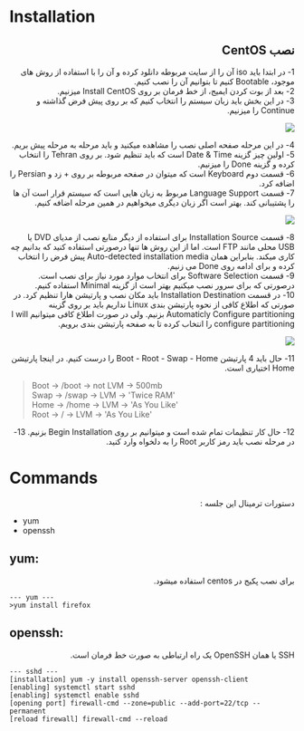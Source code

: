 # Installation

<div dir="rtl" markdown="1">

## نصب CentOS
1- در ابتدا باید iso آن را از سایت مربوطه دانلود کرده و آن را با استفاده از روش های موجود، Bootable کنیم تا بتوانیم آن را نصب کنیم.   
2- بعد از بوت کردن ایمیج، از خط فرمان بر روی Install CentOS میزنیم.   
3- در این بخش باید زبان سیستم را انتخاب کنیم که بر روی پیش فرض گذاشته و Continue را میزنیم.   


![](centos_install.jpg)


4- در این مرحله صفحه اصلی نصب را مشاهده میکنید و باید مرحله به مرحله پیش بریم.   
5- اولین چیز گزینه Date & Time است که باید تنظیم شود. بر روی Tehran را انتخاب کرده و گزینه Done را میزنیم.   
6- قسمت دوم Keyboard است که میتوان در صفحه مربوطه بر روی + زد و Persian را اضافه کرد.   
7- قسمت Language Support مربوط به زبان هایی است که سیستم قرار است آن ها را پشتیبانی کند. بهتر است اگر زبان دیگری میخواهیم در همین مرحله اضافه کنیم.   

![](centos_install2.jpg)


8- قسمت Installation Source برای استفاده از دیگر منابع نصب از مدیای DVD یا USB محلی مانند FTP است. اما از این روش ها تنها درصورتی استفاده کنید که بدانیم چه کاری میکند. بنابراین همان Auto-detected installation media پیش فرض را انتخاب کرده و برای ادامه روی Done می زنیم.   
9- قسمت Software Selection برای انتخاب موارد مورد نیاز برای نصب است. درصورتی که برای سرور نصب میکنیم بهتر است از گزینه Minimal استفاده کنیم.   
10- در قسمت Installation Destination باید مکان نصب و پارتیشن هارا تنظیم کرد. در صورتی که اطلاع کافی از نحوه پارتیشن بندی Linux نداریم باید بر روی گزینه Automaticly Configure partitioning بزنیم. ولی در صورت اطلاع کافی میتوانیم I will configure partitioning را انتخاب کرده تا به صفحه پارتیشن بندی برویم.   


![](centos_partitioning.png)


11- حال باید 4 پارتیشن Boot - Root - Swap - Home را درست کنیم. در اینجا پارتیشن Home اختیاری است. 
<div dir="ltr" markdown="1">

>Boot -> /boot -> not LVM -> 500mb   
>Swap -> /swap -> LVM -> 'Twice RAM'  
>Home -> /home -> LVM -> 'As You Like'   
>Root -> / -> LVM -> 'As You Like'   


<div dir="rtl" markdown="1">
12- حال کار تنظیمات تمام شده است و میتوانیم بر روی Begin Installation بزنیم.   
13- در مرحله نصب باید رمز کاربر Root را به دلخواه وارد کنید.   
<div dir="ltr" markdown="1">

# Commands

<div dir="rtl" markdown="1">
دستورات ترمینال این جلسه :  
<div dir="ltr" markdown="1">

- yum
- openssh


## yum: 
<div dir="rtl" markdown="1">
برای نصب پکیج در centos استفاده میشود.
<div dir="ltr" markdown="1">

```linux
--- yum ---
>yum install firefox
```

## openssh: 
<div dir="rtl" markdown="1">
SSH یا همان OpenSSH یک راه ارتباطی به صورت خط فرمان است.
<div dir="ltr" markdown="1">

```linux
--- sshd ---
[installation] yum -y install openssh-server openssh-client
[enabling] systemctl start sshd
[enabling] systemctl enable sshd
[opening port] firewall-cmd --zone=public --add-port=22/tcp --permanent
[reload firewall] firewall-cmd --reload
```